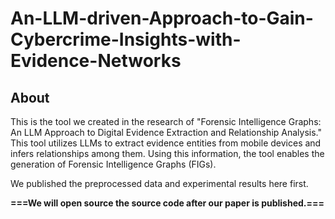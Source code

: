 # An-LLM-driven-Approach-to-Gain-Cybercrime-Insights-with-Evidence-Networks

## About
This is the tool we created in the research of "Forensic Intelligence Graphs: An LLM Approach to Digital Evidence Extraction and Relationship Analysis." This tool utilizes LLMs to extract evidence entities from mobile devices and infers relationships among them. Using this information, the tool enables the generation of Forensic Intelligence Graphs (FIGs).


We published the preprocessed data and experimental results here first.

**===We will open source the source code after our paper is published.===**
